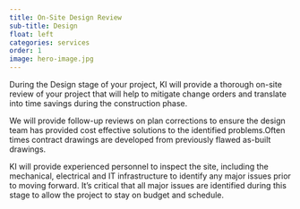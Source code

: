 ```yaml
---
title: On-Site Design Review
sub-title: Design
float: left
categories: services
order: 1
image: hero-image.jpg
---
```


During the Design stage of your project, KI will provide a thorough on-site review of your project that will help to mitigate change orders and translate into time savings during the construction phase.

We will provide follow-up reviews on plan corrections to ensure the design team has provided cost effective solutions to the identified problems.Often times contract drawings are developed from previously flawed as-built drawings.  

KI will provide experienced personnel to inspect the site, including the mechanical, electrical and IT infrastructure to identify any major issues prior to moving forward. It’s critical that all major issues are identified during this stage to allow the project to stay on budget and schedule.
